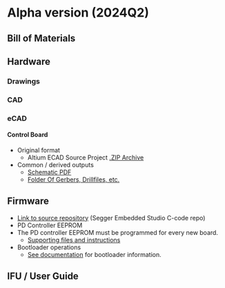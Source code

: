 # Alpha version (2024Q2)

## Bill of Materials

## Hardware

### Drawings

### CAD

### eCAD

#### Control Board

- Original format
    - Altium ECAD Source Project [.ZIP Archive](https://github.com/Global-Health-Labs/nPOC-BB/tree/main/files/electronics/ECAD/alpha/altium/GHL%20NAATOS%20Sample%20Prep%20Main%20Board.zip)
- Common / derived outputs
    - [Schematic PDF](https://github.com/Global-Health-Labs/nPOC-BB/tree/main/files/electronics/ECAD/alpha/derived/PDF/Schematic%20Prints.PDF)
    - [Folder Of Gerbers, Drillfiles, etc.](https://github.com/Global-Health-Labs/nPOC-BB/tree/main/files/electronics/ECAD/alpha/derived)

## Firmware

- [Link to source repository](https://github.com/Global-Health-Labs/NAATOS-V1-Modules-FW) (Segger Embedded Studio C-code repo)
- PD Controller EEPROM
- The PD controller EEPROM must be programmed for every new board.
  - [Supporting files and instructions](https://github.com/Global-Health-Labs/nPOC-BB/tree/main/files/electronics/PD_controller_programming)
- Bootloader operations
  - [See documentation](https://github.com/Global-Health-Labs/nPOC-BB/tree/main/files/electronics/Programming_Firmware_With_Bootloader) for bootloader information.

## IFU / User Guide
